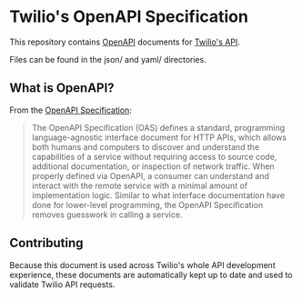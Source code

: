 # Twilio's OpenAPI Specification

This repository contains [OpenAPI](https://www.openapis.org/) documents for [Twilio's API](https://docs.twilio.com).

Files can be found in the json/ and yaml/ directories.

## What is OpenAPI?

From the [OpenAPI Specification](https://github.com/OAI/OpenAPI-Specification):

> The OpenAPI Specification (OAS) defines a standard, programming language-agnostic interface document for HTTP APIs, which allows both humans and computers to discover and understand the capabilities of a service without requiring access to source code, additional documentation, or inspection of network traffic. When properly defined via OpenAPI, a consumer can understand and interact with the remote service with a minimal amount of implementation logic. Similar to what interface documentation have done for lower-level programming, the OpenAPI Specification removes guesswork in calling a service.

## Contributing

Because this document is used across Twilio's whole API development experience, these documents are automatically kept up to date and used to validate Twilio API requests.
